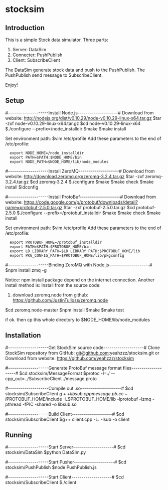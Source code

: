 stocksim
========
## Introduction
This is a simple Stock data simulator.
Three parts:
1. Server: DataSim
2. Connecter: PushPublish
3. Client: SubscribeClient

The DataSim generate stock data and push to the PushPublish.
The PushPublish send message to SubscribeClient.

Enjoy!

## Setup
#--------------------Install Node.js--------------------#
Download from website:
http://nodejs.org/dist/v0.10.29/node-v0.10.29-linux-x64.tar.gz
  $tar -zxf node-v0.10.29-linux-x64.tar.gz
  $cd node-v0.10.29-linux-x64
  $./configure --prefix=/node_installdir
  $make
  $make install

Set environment path:
$vim /etc/profile
Add these parameters to the end of /etc/profile:
```SHELL
  export NODE_HOME=/node_installdir
  export PATH=$PATH:$NODE_HOME/bin
  export NODE_PATH=$NODE_HOME/lib/node_modules
```

#--------------------Install ZeroMQ--------------------#
Download from website:
http://download.zeromq.org/zeromq-3.2.4.tar.gz
$tar -zxf zeromq-3.2.4.tar.gz
$cd zeromq-3.2.4
$./configure
$make
$make check
$make install
$ldconfig


#--------------------Install ProtoBuf--------------------#
Download from website:
https://code.google.com/p/protobuf/downloads/detail?name=protobuf-2.5.0.tar.gz
$tar -zxf protobuf-2.5.0.tar.gz
$cd protobuf-2.5.0
$./configure --prefix=/protobuf_installdir
$make
$make check
$make install

Set environment path:
$vim /etc/profile
Add these parameters to the end of /etc/profile:
```SHELL
  export PROTOBUF_HOME=/protobuf_installdir
  export PATH=$PATH:$PROTOBUF_HOME/bin
  export LD_LIBRARY_PATH=$LD_LIBRARY_PATH:$PROTOBUF_HOME/lib
  export PKG_CONFIG_PATH=$PROTOBUF_HOME/lib/pkgconfig
```

#--------------------Binding ZeroMQ with Node.js--------------------#
$npm install zmq -g

Notice: npm install package depend on the internet connection. Another install method is:
Install from the source code:
1. download zeromq.node from github:
https://github.com/JustinTulloss/zeromq.node

$cd zeromq.node-master
$npm install
$make 
$make test

if ok.
then cp this whole directory to $NODE_HOME/lib/node_modules


## Installation
#--------------------Get StockSim source code--------------------#
Clone StockSim repository from GitHub:
git@github.com:yeahzzz/stocksim.git
or
Download from website:
https://github.com/yeahzzz/stocksim

#--------------------Generate ProtoBuf message format files--------------------#
$cd stocksim/MessageFormat
$protoc -I=./ --cpp_out=../SubscribeClient ./message.proto

#--------------------Compile out .so--------------------#
$cd stocksim/SubscribeClient
$g++ libsub.cpp message.pb.cc -I$PROTOBUF_HOME/include -L$PROTOBUF_HOME/lib -lprotobuf -lzmq -pthread -fPIC -shared -o libsub.so

#--------------------Build Client--------------------#
$cd stocksim/SubscribeClient
$g++ client.cpp -L. -lsub -o client


## Running
#--------------------Start Server--------------------#
$cd stocksim/DataSim
$python DataSim.py

#--------------------Start Pusher--------------------#
$cd stocksim/PushPublish
$node PushPublish.js

#--------------------Start Client--------------------#
$cd stocksim/SubscribeClient
$./client
